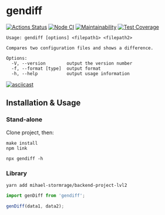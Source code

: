 # gendiff

[![Actions Status](https://github.com/mihael-stormrage/backend-project-lvl2/workflows/hexlet-check/badge.svg)](https://github.com/mihael-stormrage/backend-project-lvl2/actions)
[![Node CI](https://github.com/mihael-stormrage/backend-project-lvl2/actions/workflows/nodejs.yml/badge.svg)](https://github.com/mihael-stormrage/backend-project-lvl2/actions/workflows/nodejs.yml)
[![Maintainability](https://api.codeclimate.com/v1/badges/7126e7f421aede4e8735/maintainability)](https://codeclimate.com/github/mihael-stormrage/backend-project-lvl2/maintainability)
[![Test Coverage](https://api.codeclimate.com/v1/badges/7126e7f421aede4e8735/test_coverage)](https://codeclimate.com/github/mihael-stormrage/backend-project-lvl2/test_coverage)

    Usage: gendiff [options] <filepath1> <filepath2>

    Compares two configuration files and shows a difference.

    Options:
      -V, --version        output the version number
      -f, --format [type]  output format
      -h, --help           output usage information

[![asciicast](docs/demo.svg)](https://asciinema.org/a/5uJulZJoxlwbBOXVdLbPvCiwK)

## Installation & Usage
### Stand-alone
Clone project, then:
```shell
make install
npm link

npx gendiff -h
```
### Library
```shell
yarn add mihael-stormrage/backend-project-lvl2
```
```js
import genDiff from 'gendiff';

genDiff(data1, data2);
```

